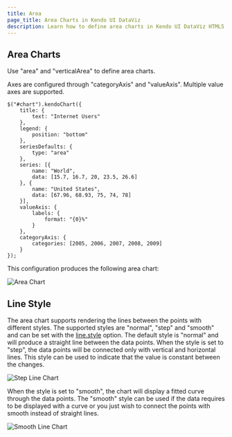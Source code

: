 ```yaml
---
title: Area
page_title: Area Charts in Kendo UI DataViz
description: Learn how to define area charts in Kendo UI DataViz HTML5 charting widget.
---
```


## Area Charts

Use "area" and "verticalArea" to define area charts.

Axes are configured through "categoryAxis" and "valueAxis". Multiple value axes are supported.

    $("#chart").kendoChart({
        title: {
            text: "Internet Users"
        },
        legend: {
            position: "bottom"
        },
        seriesDefaults: {
            type: "area"
        },
        series: [{
            name: "World",
            data: [15.7, 16.7, 20, 23.5, 26.6]
        }, {
            name: "United States",
            data: [67.96, 68.93, 75, 74, 78]
        }],
        valueAxis: {
            labels: {
                format: "{0}%"
            }
        },
        categoryAxis: {
            categories: [2005, 2006, 2007, 2008, 2009]
        }
    });


This configuration produces the following area chart:

![Area Chart](/dataviz/chart/chart-types/chart-area.png)

## Line Style

The area chart supports rendering the lines between the points with different styles. The supported styles are "normal", "step" and "smooth" and can be set with the [line.style](/api/dataviz/chart#configuration-series.line.style) option. The default style is "normal" and will produce a straight line between the data points. When the style is set to "step", the data points will be connected only with vertical and horizontal lines. This style can be used to indicate that the value is constant between the changes. 
 
![Step Line Chart](/dataviz/chart/chart-types/chart-step-area.png)

When the style is set to "smooth", the chart will display a fitted curve through the data points. The "smooth" style can be used if the data requires to be displayed with a curve or you just wish to connect the points with smooth instead of straight lines. 

![Smooth Line Chart](/dataviz/chart/chart-types/chart-smooth-area.png)